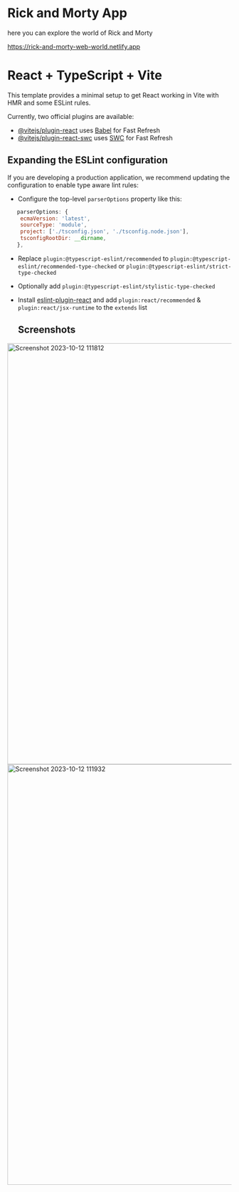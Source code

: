 # Rick and Morty App 

here you can explore the world of Rick and Morty 

https://rick-and-morty-web-world.netlify.app

# React + TypeScript + Vite

This template provides a minimal setup to get React working in Vite with HMR and some ESLint rules.

Currently, two official plugins are available:

- [@vitejs/plugin-react](https://github.com/vitejs/vite-plugin-react/blob/main/packages/plugin-react/README.md) uses [Babel](https://babeljs.io/) for Fast Refresh
- [@vitejs/plugin-react-swc](https://github.com/vitejs/vite-plugin-react-swc) uses [SWC](https://swc.rs/) for Fast Refresh

## Expanding the ESLint configuration

If you are developing a production application, we recommend updating the configuration to enable type aware lint rules:

- Configure the top-level `parserOptions` property like this:

```js
   parserOptions: {
    ecmaVersion: 'latest',
    sourceType: 'module',
    project: ['./tsconfig.json', './tsconfig.node.json'],
    tsconfigRootDir: __dirname,
   },
```

- Replace `plugin:@typescript-eslint/recommended` to `plugin:@typescript-eslint/recommended-type-checked` or `plugin:@typescript-eslint/strict-type-checked`
- Optionally add `plugin:@typescript-eslint/stylistic-type-checked`
- Install [eslint-plugin-react](https://github.com/jsx-eslint/eslint-plugin-react) and add `plugin:react/recommended` & `plugin:react/jsx-runtime` to the `extends` list

  ## Screenshots
<img width="946" alt="Screenshot 2023-10-12 111812" src="https://github.com/AdeebaSaeed/rick-and-morty-app/assets/124208667/5f295a7c-40cb-474a-bfe2-d6dfe1fc265a">
<img width="945" alt="Screenshot 2023-10-12 111932" src="https://github.com/AdeebaSaeed/rick-and-morty-app/assets/124208667/97378ad1-599e-43ac-81dc-e2df348746ce">



